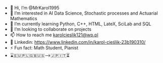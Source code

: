 - 👋 Hi, I’m @MrKarol1995
- 👀 I’m interested in AI Data Science, Stochastic processes and Actuarial Mathematics
- 🌱 I’m currently learning Python, C++, HTML, LateX, SciLab and SQL
- 💞️ I’m looking to collaborate on projects
- 📫 How to reach me karolcieslik121@wp.pl
- 📲 Linkedin: https://www.linkedin.com/in/karol-cieślik-23b190310/
- ⚡ Fun fact: Math Student, Pianist
- ⌛️🇪🇺🇵🇱🇬🇧🇺🇸-->🇯🇵🇮🇹⏳

<!---
MrKarol1995/MrKarol1995 is a ✨ special ✨ repository because its `README.md` (this file) appears on your GitHub profile.
You can click the Preview link to take a look at your changes.
--->
